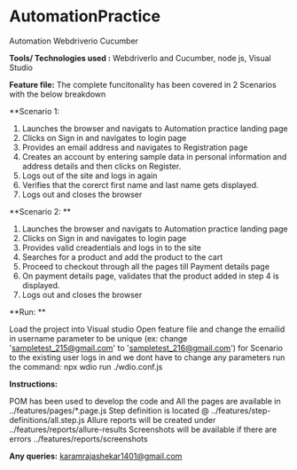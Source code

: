 # AutomationPractice
Automation Webdriverio Cucumber

**Tools/ Technologies used :** WebdriverIo and Cucumber, node js, Visual Studio

**Feature file:** The complete funcitonality has been covered in 2 Scenarios with the below breakdown

**Scenario 1:
1) Launches the browser and navigats to Automation practice landing page
2) Clicks on Sign in and navigates to login page
3) Provides an email address and navigates to Registration page
4) Creates an account by entering sample data in personal information and address details and then clicks on Register.
5) Logs out of the site and logs in again
6) Verifies that the corerct first name and last name gets displayed.
7) Logs out and closes the browser

**Scenario 2: **
1) Launches the browser and navigats to Automation practice landing page
2) Clicks on Sign in and navigates to login page
3) Provides valid creadentials and logs in to the site
4) Searches for a product and add the product to the cart
5) Proceed to checkout through all the pages till Payment details page
6) On payment details page, validates that the product added in step 4 is displayed.
7) Logs out and closes the browser

**Run: **

Load the project into Visual studio
Open feature file and change the emailid in username parameter to be unique (ex: change 'sampletest_215@gmail.com' to 'sampletest_216@gmail.com')
for Scenario to the existing user logs in and we dont have to change any parameters
run the command: npx wdio run ./wdio.conf.js

**Instructions:**

POM has been used to develop the code and All the pages are available in ../features/pages/*.page.js
Step definition is located @ ../features/step-definitions/all.step.js
Allure reports will be created under ../features/reports/allure-results
Screenshots will be available if there are errors ../features/reports/screenshots

**Any queries:** karamrajashekar1401@gmail.com
